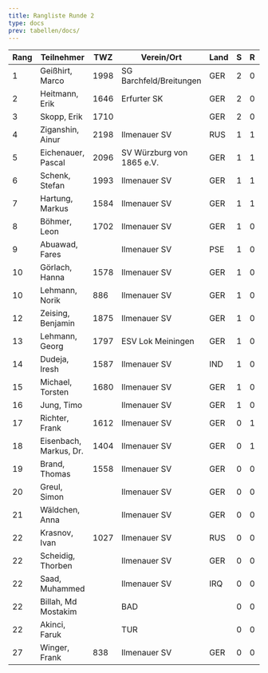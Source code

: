 ```yaml
---
title: Rangliste Runde 2
type: docs
prev: tabellen/docs/
---
```



| Rang | Teilnehmer             | TWZ  | Verein/Ort                | Land | S   | R   | V   | Punkte | BH  | SB   | ARO  | WIN |
| ---- | ---------------------- | ---- | ------------------------- | ---- | --- | --- | --- | ------ | --- | ---- | ---- | --- |
| 1    | Geißhirt, Marco        | 1998 | SG Barchfeld/Breitungen   | GER  | 2   | 0   | 0   | 2.0    | 2.0 | 2.00 | 1750 | 2   |
| 2    | Heitmann, Erik         | 1646 | Erfurter SK               | GER  | 2   | 0   | 0   | 2.0    | 1.5 | 1.50 | 1232 | 2   |
| 3    | Skopp, Erik            | 1710 |                           | GER  | 2   | 0   | 0   | 2.0    | 0.5 | 0.50 | 1179 | 2   |
| 4    | Ziganshin, Ainur       | 2198 | Ilmenauer SV              | RUS  | 1   | 1   | 0   | 1.5    | 2.5 | 1.75 | 1986 | 1   |
| 5    | Eichenauer, Pascal     | 2096 | SV Würzburg von 1865 e.V. | GER  | 1   | 1   | 0   | 1.5    | 2.5 | 1.75 | 1939 | 1   |
| 6    | Schenk, Stefan         | 1993 | Ilmenauer SV              | GER  | 1   | 1   | 0   | 1.5    | 1.5 | 1.25 | 1206 | 1   |
| 7    | Hartung, Markus        | 1584 | Ilmenauer SV              | GER  | 1   | 1   | 0   | 1.5    | 1.0 | 0.75 | 1508 | 1   |
| 8    | Böhmer, Leon           | 1702 | Ilmenauer SV              | GER  | 1   | 0   | 1   | 1.0    | 3.0 | 1.00 | 1793 | 1   |
| 9    | Abuawad, Fares         |      | Ilmenauer SV              | PSE  | 1   | 0   | 1   | 1.0    | 2.5 | 0.50 | 1255 | 1   |
| 10   | Görlach, Hanna         | 1578 | Ilmenauer SV              | GER  | 1   | 0   | 1   | 1.0    | 2.5 | 0.50 | 1223 | 1   |
| 10   | Lehmann, Norik         | 886  | Ilmenauer SV              | GER  | 1   | 0   | 1   | 1.0    | 2.5 | 0.50 | 1223 | 1   |
| 12   | Zeising, Benjamin      | 1875 | Ilmenauer SV              | GER  | 1   | 0   | 1   | 1.0    | 2.0 | 0.50 | 1801 | 1   |
| 13   | Lehmann, Georg         | 1797 | ESV Lok Meiningen         | GER  | 1   | 0   | 1   | 1.0    | 2.0 | 0.00 | 1778 | 1   |
| 14   | Dudeja, Iresh          | 1587 | Ilmenauer SV              | IND  | 1   | 0   | 1   | 1.0    | 1.5 | 0.50 | 1251 | 1   |
| 15   | Michael, Torsten       | 1680 | Ilmenauer SV              | GER  | 1   | 0   | 1   | 1.0    | 1.5 | 0.00 | 1467 | 1   |
| 16   | Jung, Timo             |      | Ilmenauer SV              | GER  | 1   | 0   | 1   | 1.0    | 1.5 | 0.00 | 1416 | 1   |
| 17   | Richter, Frank         | 1612 | Ilmenauer SV              | GER  | 0   | 1   | 1   | 0.5    | 3.0 | 0.75 | 1789 | 0   |
| 18   | Eisenbach, Markus, Dr. | 1404 | Ilmenauer SV              | GER  | 0   | 1   | 1   | 0.5    | 2.5 | 0.75 | 1730 | 0   |
| 19   | Brand, Thomas          | 1558 | Ilmenauer SV              | GER  | 0   | 0   | 2   | 0.0    | 3.0 | 0.00 | 1754 | 0   |
| 20   | Greul, Simon           |      | Ilmenauer SV              | GER  | 0   | 0   | 2   | 0.0    | 2.5 | 0.00 | 1237 | 0   |
| 21   | Wäldchen, Anna         |      | Ilmenauer SV              | GER  | 0   | 0   | 2   | 0.0    | 2.5 | 0.00 | 1189 | 0   |
| 22   | Krasnov, Ivan          | 1027 | Ilmenauer SV              | RUS  | 0   | 0   | 0   | 0.0    | 2.5 | 0.00 | 0    | 0   |
| 22   | Scheidig, Thorben      |      | Ilmenauer SV              | GER  | 0   | 0   | 0   | 0.0    | 2.5 | 0.00 | 0    | 0   |
| 22   | Saad, Muhammed         |      | Ilmenauer SV              | IRQ  | 0   | 0   | 0   | 0.0    | 2.5 | 0.00 | 0    | 0   |
| 22   | Billah, Md Mostakim    |      | BAD                       |      | 0   | 0   | 0   | 0.0    | 2.5 | 0.00 | 0    | 0   |
| 22   | Akinci, Faruk          |      | TUR                       |      | 0   | 0   | 0   | 0.0    | 2.5 | 0.00 | 0    | 0   |
| 27   | Winger, Frank          | 838  | Ilmenauer SV              | GER  | 0   | 0   | 2   | 0.0    | 2.0 | 0.00 | 1240 | 0   |